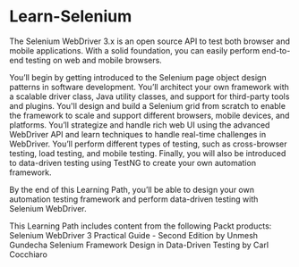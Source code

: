 ﻿# Learn-Selenium
The Selenium WebDriver 3.x is an open source API to test both browser and mobile applications. With a solid foundation, you can easily perform end-to-end testing on web and mobile browsers.

You’ll begin by getting introduced to the Selenium page object design patterns in software development. You’ll architect your own framework with a scalable driver class, Java utility classes, and support for third-party tools and plugins. You'll design and build a Selenium grid from scratch to enable the framework to scale and support different browsers, mobile devices, and platforms. You’ll strategize and handle rich web UI using the advanced WebDriver API and learn techniques to handle real-time challenges in WebDriver. You’ll perform different types of testing, such as cross-browser testing, load testing, and mobile testing. Finally, you will also be introduced to data-driven testing using TestNG to create your own automation framework.

By the end of this Learning Path, you’ll be able to design your own automation testing framework and perform data-driven testing with Selenium WebDriver.

This Learning Path includes content from the following Packt products:
Selenium WebDriver 3 Practical Guide - Second Edition by Unmesh Gundecha
Selenium Framework Design in Data-Driven Testing by Carl Cocchiaro


